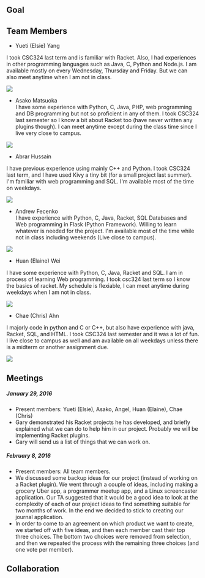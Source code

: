 ## Goal

## Team Members

* Yueti (Elsie) Yang <br/>

I took CSC324 last term and is familiar with Racket. Also, I had experiences in other programming languages such as Java, C, Python and Node.js. I am available mostly on every Wednesday, Thursday and Friday. But we can also meet anytime when I am not in class. 

![](https://github.com/csc301-winter-2016/project-team12/blob/master/doc/phase1/images/elsie_schedule.png)


* Asako Matsuoka <br/>
I have some experience with Python, C, Java, PHP, web programming and DB programming but not so proficient in any of them. I took CSC324 last semester so I know a bit about Racket too (have never written any plugins though). I can meet anytime except during the class time since I live very close to campus. 

![](https://github.com/csc301-winter-2016/project-team12/blob/master/doc/phase1/images/asako_schedule.png)


* Abrar Hussain  

I have previous experience using mainly C++ and Python. I took CSC324 last term, and I have used Kivy
a tiny bit (for a small project last summer). I'm familiar with web programming and SQL. I'm available most of the time
on weekdays. 

![](https://github.com/csc301-winter-2016/project-team12/blob/master/doc/phase1/images/abrar_schedule.png)


* Andrew Fecenko <br/>
I have experience with Python, C, Java, Racket, SQL Databases and Web programming in Flask (Python Framework). Willing to learn whatever is needed for the project. I'm available most of the time while not in class including weekends (Live close to campus).

![](https://github.com/csc301-winter-2016/project-team12/blob/master/doc/phase1/images/andrew_schedule.png)


* Huan (Elaine) Wei <br/>

I have some experience with Python, C, Java, Racket and SQL. I am in process of learning Web programming. I took csc324 last term so I know the basics of racket. My schedule is flexiable, I can meet anytime during weekdays when I am not in class.

![](https://github.com/csc301-winter-2016/project-team12/blob/master/doc/phase1/images/elaine_schedule.jpg)

* Chae (Chris) Ahn <br/>

I majorly code in python and C or C++, but also have experience with java, Racket, SQL, and HTML. I took CSC324 last semester and it was a lot of fun. I live close to campus as well and am available on all weekdays unless there is a midterm or another assignment due.

![](https://github.com/csc301-winter-2016/project-team12/blob/master/doc/phase1/images/chris_schedule.jpg)

## Meetings
##### January 29, 2016
- Present members: Yueti (Elsie), Asako, Angel, Huan (Elaine), Chae (Chris)
- Gary demonstrated his Racket projects he has developed, and briefly explained what we can do to help him in our project. Probably we will be implementing Racket plugins.
- Gary will send us a list of things that we can work on.

##### February 8, 2016
- Present members: All team members.
- We discussed some backup ideas for our project (instead of working on a Racket plugin). We went through a couple of
ideas, including making a grocery Uber app, a programmer meetup app, and a Linux screencaster application. 
Our TA suggested that it would be a good idea to look at the complexity of each of our project
ideas to find something suitable for two months of work. In the end we decided to stick to creating our journal
application. 
- In order to come to an agreement on which product we want to create, we started off with five ideas, and then each
member cast their top three choices. The bottom two choices were removed from selection, and then we repeated the
process with the remaining three choices (and one vote per member). 

## Collaboration

